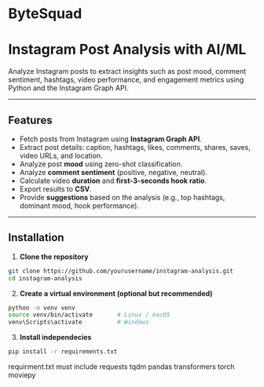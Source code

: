 ﻿# ByteSquad
# Instagram Post Analysis with AI/ML

Analyze Instagram posts to extract insights such as post mood, comment sentiment, hashtags, video performance, and engagement metrics using Python and the Instagram Graph API.


---

## Features

- Fetch posts from Instagram using **Instagram Graph API**.
- Extract post details: caption, hashtags, likes, comments, shares, saves, video URLs, and location.
- Analyze post **mood** using zero-shot classification.
- Analyze **comment sentiment** (positive, negative, neutral).
- Calculate video **duration** and **first-3-seconds hook ratio**.
- Export results to **CSV**.
- Provide **suggestions** based on the analysis (e.g., top hashtags, dominant mood, hook performance).

---

## Installation

1. **Clone the repository**

```bash
git clone https://github.com/yourusername/instagram-analysis.git
cd instagram-analysis 
```

2. **Create a virtual environment (optional but recommended)**
```bash
python -m venv venv
source venv/bin/activate       # Linux / macOS
venv\Scripts\activate          # Windows
```

3. **Install independecies**
```bash
pip install -r requirements.txt
```
requirment.txt must include
requests
tqdm
pandas
transformers
torch
moviepy


